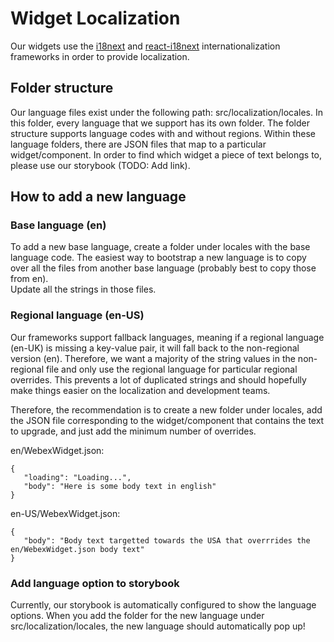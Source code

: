 # Widget Localization

Our widgets use the [i18next] and [react-i18next] internationalization frameworks in order to provide localization.

## Folder structure

Our language files exist under the following path: src/localization/locales. In this folder, every language that we
support has its own folder. The folder structure supports language codes with and without regions. Within these language
folders, there are JSON files that map to a particular widget/component. In order to find which widget a piece of text
belongs to, please use our storybook (TODO: Add link).

## How to add a new language

### Base language (en)

To add a new base language, create a folder under locales with the base language code. The easiest way to bootstrap a
new language is to copy over all the files from another base language (probably best to copy those from en).  
Update all the strings in those files.

### Regional language (en-US)

Our frameworks support fallback languages, meaning if a regional language (en-UK) is missing a key-value pair, it will
fall back to the non-regional version (en). Therefore, we want a majority of the string values in the non-regional file
and only use the regional language for particular regional overrides. This prevents a lot of duplicated strings and
should hopefully make things easier on the localization and development teams.

Therefore, the recommendation is to create a new folder under locales, add the JSON file corresponding to the
widget/component that contains the text to upgrade, and just add the minimum number of overrides.

en/WebexWidget.json:

```
{
   "loading": "Loading...",
   "body": "Here is some body text in english"
}
```

en-US/WebexWidget.json:

```
{
   "body": "Body text targetted towards the USA that overrrides the en/WebexWidget.json body text"
}
```

### Add language option to storybook

Currently, our storybook is automatically configured to show the language options. When you add the folder for the new
language under src/localization/locales, the new language should automatically pop up!


[i18next]: <https://www.i18next.com/>

[react-i18next]: <https://react.i18next.com/>
